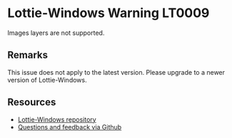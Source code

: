 [comment]: # (deprecated)
[comment]: # (name:ImageLayerIsNotSupported)
[comment]: # (text:Image layers are not supported.)

# Lottie-Windows Warning LT0009

Images layers are not supported.

## Remarks
This issue does not apply to the latest version. Please upgrade to a newer version of Lottie-Windows.

## Resources

* [Lottie-Windows repository](https://aka.ms/lottie)
* [Questions and feedback via Github](https://github.com/windows-toolkit/Lottie-Windows/issues)
